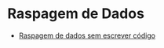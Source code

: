 # Raspagem de Dados

- [Raspagem de dados sem escrever código](https://medium.com/pizzadedados/raspando-sem-codigo-37caa24395ee)